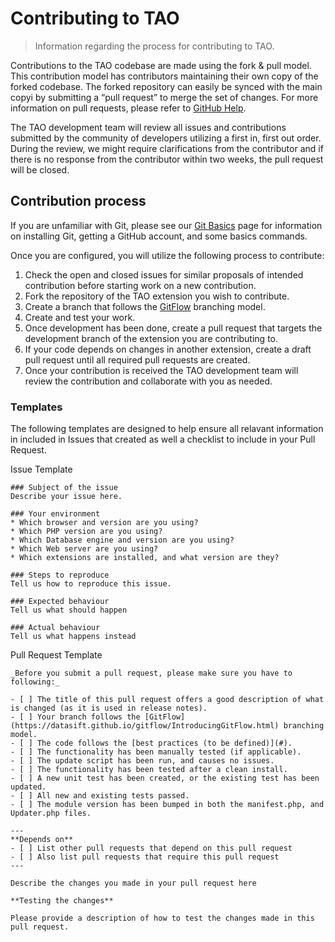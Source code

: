 # Contributing to TAO

> Information regarding the process for contributing to TAO.

Contributions to the TAO codebase are made using the fork & pull model. This contribution model has contributors maintaining their own copy of the forked codebase. The forked repository can easily be synced with the main copyi by submitting a “pull request” to merge the set of changes. For more information on pull requests, please refer to [GitHub Help](https://help.github.com/articles/about-pull-requests/).

The TAO development team will review all issues and contributions submitted by the community of developers utilizing a first in, first out order. During the review, we might require clarifications from the contributor and if there is no response from the contributor within two weeks, the pull request will be closed.

## Contribution process

If you are unfamiliar with Git, please see our [Git Basics](git-basics.md) page for information on installing Git, getting a GitHub account, and some basics commands.

Once you are configured, you will utilize the following process to contribute:

1. Check the open and closed issues for similar proposals of intended contribution before starting work on a new contribution.
2. Fork the repository of the TAO extension you wish to contribute.
3. Create a branch that follows the [GitFlow](https://datasift.github.io/gitflow/IntroducingGitFlow.html) branching model.
4. Create and test your work.
5. Once development has been done, create a pull request that targets the development branch of the extension you are contributing to.
6. If your code depends on changes in another extension, create a draft pull request until all required pull requests are created.
7. Once your contribution is received the TAO development team will review the contribution and collaborate with you as needed.

### Templates

The following templates are designed to help ensure all relavant information in included in Issues that created as well a checklist to include in your Pull Request.

Issue Template

```
### Subject of the issue
Describe your issue here.

### Your environment
* Which browser and version are you using?
* Which PHP version are you using?
* Which Database engine and version are you using?
* Which Web server are you using?
* Which extensions are installed, and what version are they?

### Steps to reproduce
Tell us how to reproduce this issue.

### Expected behaviour
Tell us what should happen

### Actual behaviour
Tell us what happens instead

```

Pull Request Template

```
_Before you submit a pull request, please make sure you have to following:_

- [ ] The title of this pull request offers a good description of what is changed (as it is used in release notes).
- [ ] Your branch follows the [GitFlow](https://datasift.github.io/gitflow/IntroducingGitFlow.html) branching model.
- [ ] The code follows the [best practices (to be defined)](#).
- [ ] The functionality has been manually tested (if applicable).
- [ ] The update script has been run, and causes no issues.
- [ ] The functionality has been tested after a clean install.
- [ ] A new unit test has been created, or the existing test has been updated.
- [ ] All new and existing tests passed.
- [ ] The module version has been bumped in both the manifest.php, and Updater.php files.

---
**Depends on**
- [ ] List other pull requests that depend on this pull request
- [ ] Also list pull requests that require this pull request
---

Describe the changes you made in your pull request here

**Testing the changes**

Please provide a description of how to test the changes made in this pull request.
```
